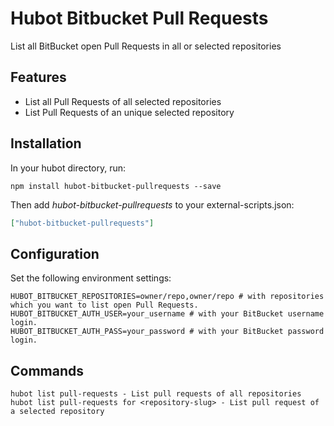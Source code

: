# Hubot Bitbucket Pull Requests

List all BitBucket open Pull Requests in all or selected repositories

## Features

* List all Pull Requests of all selected repositories
* List Pull Requests of an unique selected repository

## Installation

In your hubot directory, run:

`npm install hubot-bitbucket-pullrequests --save`

Then add *hubot-bitbucket-pullrequests* to your external-scripts.json:

```json
["hubot-bitbucket-pullrequests"]
```

## Configuration

Set the following environment settings:

```
HUBOT_BITBUCKET_REPOSITORIES=owner/repo,owner/repo # with repositories which you want to list open Pull Requests.
HUBOT_BITBUCKET_AUTH_USER=your_username # with your BitBucket username login.
HUBOT_BITBUCKET_AUTH_PASS=your_password # with your BitBucket password login.
```
## Commands

```
hubot list pull-requests - List pull requests of all repositories
hubot list pull-requests for <repository-slug> - List pull request of a selected repository
```
